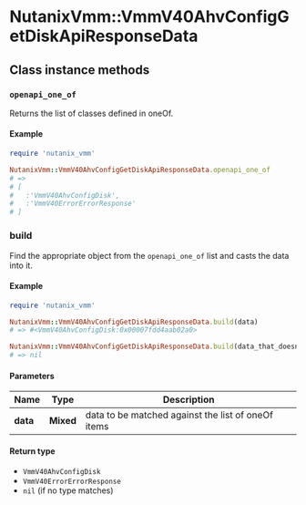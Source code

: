 # NutanixVmm::VmmV40AhvConfigGetDiskApiResponseData

## Class instance methods

### `openapi_one_of`

Returns the list of classes defined in oneOf.

#### Example

```ruby
require 'nutanix_vmm'

NutanixVmm::VmmV40AhvConfigGetDiskApiResponseData.openapi_one_of
# =>
# [
#   :'VmmV40AhvConfigDisk',
#   :'VmmV40ErrorErrorResponse'
# ]
```

### build

Find the appropriate object from the `openapi_one_of` list and casts the data into it.

#### Example

```ruby
require 'nutanix_vmm'

NutanixVmm::VmmV40AhvConfigGetDiskApiResponseData.build(data)
# => #<VmmV40AhvConfigDisk:0x00007fdd4aab02a0>

NutanixVmm::VmmV40AhvConfigGetDiskApiResponseData.build(data_that_doesnt_match)
# => nil
```

#### Parameters

| Name | Type | Description |
| ---- | ---- | ----------- |
| **data** | **Mixed** | data to be matched against the list of oneOf items |

#### Return type

- `VmmV40AhvConfigDisk`
- `VmmV40ErrorErrorResponse`
- `nil` (if no type matches)


